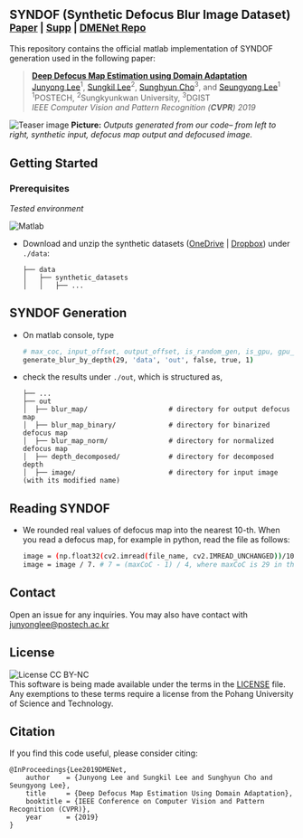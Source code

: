 ## SYNDOF (Synthetic Defocus Blur Image Dataset)<br><sub>[Paper](https://openaccess.thecvf.com/content_CVPR_2019/papers/Lee_Deep_Defocus_Map_Estimation_Using_Domain_Adaptation_CVPR_2019_paper.pdf) | [Supp](https://www.dropbox.com/s/van0beau0npq3de/supp.zip?dl=1) | [DMENet Repo](https://github.com/codeslake/DMENet)</sub>

This repository contains the official matlab implementation of SYNDOF generation used in the following paper:
> [**Deep Defocus Map Estimation using Domain Adaptation**](https://junyonglee.me/projects/DMENet)<br>
> [Junyong Lee](https://junyonglee.me)<sup>1</sup>, [Sungkil Lee](http://cg.skku.edu/slee/)<sup>2</sup>, [Sunghyun Cho](https://www.scho.pe.kr/)<sup>3</sup>, and [Seungyong Lee](http://cg.postech.ac.kr/leesy/)<sup>1</sup><br>
> <sup>1</sup>POSTECH, <sup>2</sup>Sungkyunkwan University, <sup>3</sup>DGIST<br>
> *IEEE Computer Vision and Pattern Recognition (**CVPR**) 2019*<br>

![Teaser image](./assets/figure.png)
**Picture:** *Outputs generated from our code&ndash; from left to right, synthetic input, defocus map output and defocused image.*

## Getting Started

### Prerequisites
*Tested environment*

![Matlab](https://img.shields.io/badge/matlab-9.3.0-green.svg?style=plastic)

* Download and unzip the synthetic datasets ([OneDrive](https://onedrive.live.com/download?resid=94530B7E5F49D254%211979&authkey=!AMwR7-amESkhrB0) \| [Dropbox](https://www.dropbox.com/s/bymkyss5rtn6avl/synthetic_datasets.zip?dl=1)) under `./data`:
    ```
    ├── data
    │   ├── synthetic_datasets
    │   │   ├── ...
    ```

## SYNDOF Generation
* On matlab console, type
    ```bash
    # max_coc, input_offset, output_offset, is_random_gen, is_gpu, gpu_num
    generate_blur_by_depth(29, 'data', 'out', false, true, 1)
    ```

* check the results under `./out`, which is structured as,
    ```
    ├── ...
    ├── out
    │  ├── blur_map/                    # directory for output defocus map
    │  ├── blur_map_binary/             # directory for binarized defocus map
    │  ├── blur_map_norm/               # directory for normalized defocus map
    │  ├── depth_decomposed/            # directory for decomposed depth
    │  ├── image/                       # directory for input image (with its modified name)
    ```

## Reading SYNDOF
* We rounded real values of defocus map into the nearest 10-th. When you read a defocus map, for example in python, read the file as follows:
    ```bash
    image = (np.float32(cv2.imread(file_name, cv2.IMREAD_UNCHANGED))/10.)[:, :, 1]
    image = image / 7. # 7 = (maxCoC - 1) / 4, where maxCoC is 29 in this case.
    ```

## Contact
Open an issue for any inquiries.
You may also have contact with [junyonglee@postech.ac.kr](mailto:junyonglee@postech.ac.kr)

## License
![License CC BY-NC](https://img.shields.io/badge/license-GNU_AGPv3-green.svg?style=plastic)<br>
This software is being made available under the terms in the [LICENSE](LICENSE) file.
Any exemptions to these terms require a license from the Pohang University of Science and Technology.

## Citation
If you find this code useful, please consider citing:

```
@InProceedings{Lee2019DMENet,
    author    = {Junyong Lee and Sungkil Lee and Sunghyun Cho and Seungyong Lee},
    title     = {Deep Defocus Map Estimation Using Domain Adaptation},
    booktitle = {IEEE Conference on Computer Vision and Pattern Recognition (CVPR)},
    year      = {2019}
}
```


